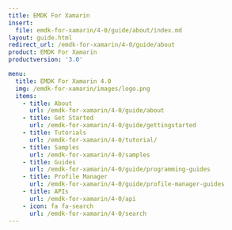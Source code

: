 ```yaml
---
title: EMDK For Xamarin
insert:
  file: emdk-for-xamarin/4-0/guide/about/index.md
layout: guide.html
redirect_url: /emdk-for-xamarin/4-0/guide/about
product: EMDK For Xamarin
productversion: '3.0'

menu:
  title: EMDK For Xamarin 4.0
  img: /emdk-for-xamarin/images/logo.png
  items:
    - title: About
      url: /emdk-for-xamarin/4-0/guide/about
    - title: Get Started
      url: /emdk-for-xamarin/4-0/guide/gettingstarted
    - title: Tutorials
      url: /emdk-for-xamarin/4-0/tutorial/
    - title: Samples
      url: /emdk-for-xamarin/4-0/samples
    - title: Guides
      url: /emdk-for-xamarin/4-0/guide/programming-guides
    - title: Profile Manager
      url: /emdk-for-xamarin/4-0/guide/profile-manager-guides
    - title: APIs
      url: /emdk-for-xamarin/4-0/api
    - icon: fa fa-search
      url: /emdk-for-xamarin/4-0/search
---
```

